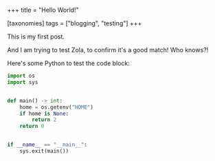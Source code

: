 +++
title = "Hello World!"

[taxonomies]
tags = ["blogging", "testing"]
+++

This is my first post.

And I am trying to test Zola, to confirm it's a good match! Who knows?!

Here's some Python to test the code block:

```python
import os
import sys


def main() -> int:
    home = os.getenv("HOME")
    if home is None:
        return 2
    return 0


if __name__ == "__main__":
    sys.exit(main())
```
